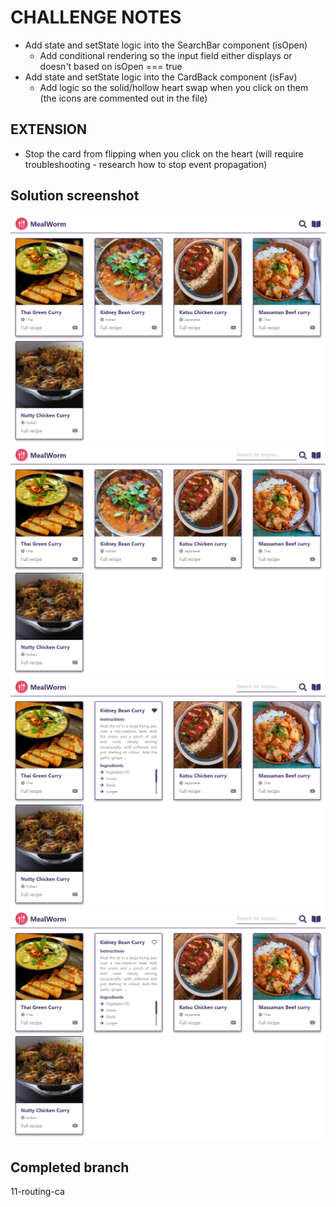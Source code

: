 # CHALLENGE NOTES

- Add state and setState logic into the SearchBar component (isOpen)
  - Add conditional rendering so the input field either displays or doesn't based on isOpen === true
- Add state and setState logic into the CardBack component (isFav)
  - Add logic so the solid/hollow heart swap when you click on them (the icons are commented out in the file)

## EXTENSION

- Stop the card from flipping when you click on the heart (will require troubleshooting - research how to stop event propagation)

## Solution screenshot

![solution-closed](./src/assets/solution-closed.png)
![solution-open](./src/assets/solution-open.png)
![solution-filled](./src/assets/solution-filled.png)
![solution-empty](./src/assets/solution-empty.png)

## Completed branch

11-routing-ca
